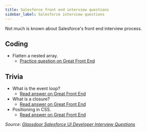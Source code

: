 ```yaml
---
title: Salesforce front end interview questions
sidebar_label: Salesforce interview questions
---
```


Not much is known about Salesforce's front end interview process.

## Coding

- Flatten a nested array.
  - [Practice question on Great Front End](https://www.greatfrontend.com/questions/javascript/flatten)

## Trivia

- What is the event loop?
  - [Read answer on Great Front End](https://www.greatfrontend.com/questions/quiz/javascript/what-is-event-loop-what-is-the-difference-between-call-stack-and-task-queue)
- What is a closure?
  - [Read answer on Great Front End](https://www.greatfrontend.com/questions/quiz/javascript/what-is-a-closure-and-how-why-would-you-use-one)
- Positioning in CSS.
  - [Read answer on Great Front End](https://www.greatfrontend.com/questions/quiz/css/whats-the-difference-between-a-relative-fixed-absolute-and-statically-positioned-element)

_Source: [Glassdoor Salesforce UI Developer Interview Questions](https://www.glassdoor.sg/Interview/Salesforce-UI-Developer-Interview-Questions-EI_IE11159.0,10_KO11,23.htm)_
